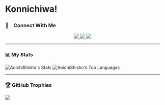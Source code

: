 # Konnichiwa!

### 💬　Connect With Me

<p align="center">
  <a href="https://www.linkedin.com/in/so-nakamura-ab544a246/">
    <img src="https://skillicons.dev/icons?i=linkedin" />
  </a>
  <a href="mailto:sonakamura.aoichi@gmail.com">
    <img src="https://skillicons.dev/icons?i=gmail">
  </a>
  <a href="https://www.instagram.com/arumakanso/">
    <img src="https://skillicons.dev/icons?i=instagram" />
  </a>
</p>


---

### 📊 My Stats
![AoichiShisho's Stats](https://github-readme-stats.vercel.app/api?username=AoichiShisho&theme=blueberry&show_icons=true&hide_border=true&count_private=true)
![AoichiShisho's Top Languages](https://github-readme-stats.vercel.app/api/top-langs/?username=AoichiShisho&theme=blueberry&show_icons=true&hide_border=true&layout=compact)

---

### 🏆 GitHub Trophies
![](https://github-profile-trophy.vercel.app/?username=AoichiShisho&theme=radical&no-frame=false&no-bg=true&margin-w=4)
